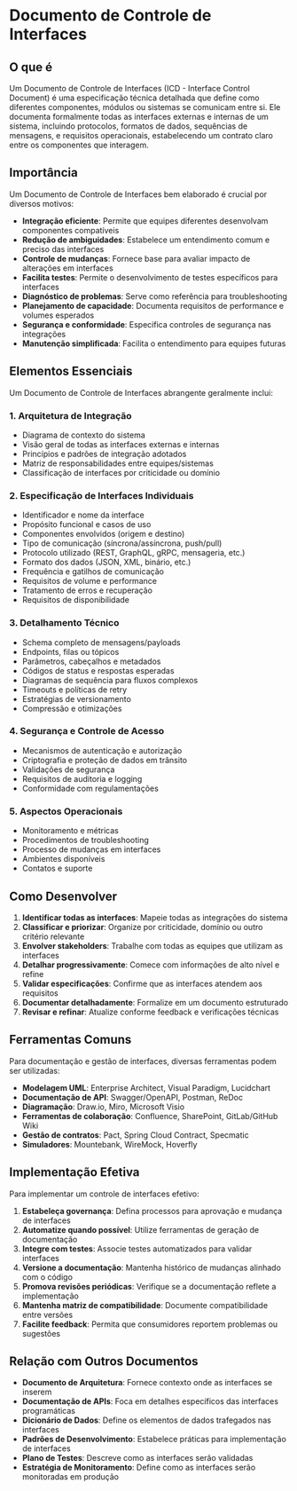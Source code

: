 # Documento de Controle de Interfaces

## O que é

Um Documento de Controle de Interfaces (ICD - Interface Control Document) é uma especificação técnica detalhada que define como diferentes componentes, módulos ou sistemas se comunicam entre si. Ele documenta formalmente todas as interfaces externas e internas de um sistema, incluindo protocolos, formatos de dados, sequências de mensagens, e requisitos operacionais, estabelecendo um contrato claro entre os componentes que interagem.

## Importância

Um Documento de Controle de Interfaces bem elaborado é crucial por diversos motivos:

- **Integração eficiente**: Permite que equipes diferentes desenvolvam componentes compatíveis
- **Redução de ambiguidades**: Estabelece um entendimento comum e preciso das interfaces
- **Controle de mudanças**: Fornece base para avaliar impacto de alterações em interfaces
- **Facilita testes**: Permite o desenvolvimento de testes específicos para interfaces
- **Diagnóstico de problemas**: Serve como referência para troubleshooting
- **Planejamento de capacidade**: Documenta requisitos de performance e volumes esperados
- **Segurança e conformidade**: Especifica controles de segurança nas integrações
- **Manutenção simplificada**: Facilita o entendimento para equipes futuras

## Elementos Essenciais

Um Documento de Controle de Interfaces abrangente geralmente inclui:

### 1. Arquitetura de Integração

- Diagrama de contexto do sistema
- Visão geral de todas as interfaces externas e internas
- Princípios e padrões de integração adotados
- Matriz de responsabilidades entre equipes/sistemas
- Classificação de interfaces por criticidade ou domínio

### 2. Especificação de Interfaces Individuais

- Identificador e nome da interface
- Propósito funcional e casos de uso
- Componentes envolvidos (origem e destino)
- Tipo de comunicação (síncrona/assíncrona, push/pull)
- Protocolo utilizado (REST, GraphQL, gRPC, mensageria, etc.)
- Formato dos dados (JSON, XML, binário, etc.)
- Frequência e gatilhos de comunicação
- Requisitos de volume e performance
- Tratamento de erros e recuperação
- Requisitos de disponibilidade

### 3. Detalhamento Técnico

- Schema completo de mensagens/payloads
- Endpoints, filas ou tópicos
- Parâmetros, cabeçalhos e metadados
- Códigos de status e respostas esperadas
- Diagramas de sequência para fluxos complexos
- Timeouts e políticas de retry
- Estratégias de versionamento
- Compressão e otimizações

### 4. Segurança e Controle de Acesso

- Mecanismos de autenticação e autorização
- Criptografia e proteção de dados em trânsito
- Validações de segurança
- Requisitos de auditoria e logging
- Conformidade com regulamentações

### 5. Aspectos Operacionais

- Monitoramento e métricas
- Procedimentos de troubleshooting
- Processo de mudanças em interfaces
- Ambientes disponíveis
- Contatos e suporte

## Como Desenvolver

1. **Identificar todas as interfaces**: Mapeie todas as integrações do sistema
2. **Classificar e priorizar**: Organize por criticidade, domínio ou outro critério relevante
3. **Envolver stakeholders**: Trabalhe com todas as equipes que utilizam as interfaces
4. **Detalhar progressivamente**: Comece com informações de alto nível e refine
5. **Validar especificações**: Confirme que as interfaces atendem aos requisitos
6. **Documentar detalhadamente**: Formalize em um documento estruturado
7. **Revisar e refinar**: Atualize conforme feedback e verificações técnicas

## Ferramentas Comuns

Para documentação e gestão de interfaces, diversas ferramentas podem ser utilizadas:

- **Modelagem UML**: Enterprise Architect, Visual Paradigm, Lucidchart
- **Documentação de API**: Swagger/OpenAPI, Postman, ReDoc
- **Diagramação**: Draw.io, Miro, Microsoft Visio
- **Ferramentas de colaboração**: Confluence, SharePoint, GitLab/GitHub Wiki
- **Gestão de contratos**: Pact, Spring Cloud Contract, Specmatic
- **Simuladores**: Mountebank, WireMock, Hoverfly

## Implementação Efetiva

Para implementar um controle de interfaces efetivo:

1. **Estabeleça governança**: Defina processos para aprovação e mudança de interfaces
2. **Automatize quando possível**: Utilize ferramentas de geração de documentação
3. **Integre com testes**: Associe testes automatizados para validar interfaces
4. **Versione a documentação**: Mantenha histórico de mudanças alinhado com o código
5. **Promova revisões periódicas**: Verifique se a documentação reflete a implementação
6. **Mantenha matriz de compatibilidade**: Documente compatibilidade entre versões
7. **Facilite feedback**: Permita que consumidores reportem problemas ou sugestões

## Relação com Outros Documentos

- **Documento de Arquitetura**: Fornece contexto onde as interfaces se inserem
- **Documentação de APIs**: Foca em detalhes específicos das interfaces programáticas
- **Dicionário de Dados**: Define os elementos de dados trafegados nas interfaces
- **Padrões de Desenvolvimento**: Estabelece práticas para implementação de interfaces
- **Plano de Testes**: Descreve como as interfaces serão validadas
- **Estratégia de Monitoramento**: Define como as interfaces serão monitoradas em produção

